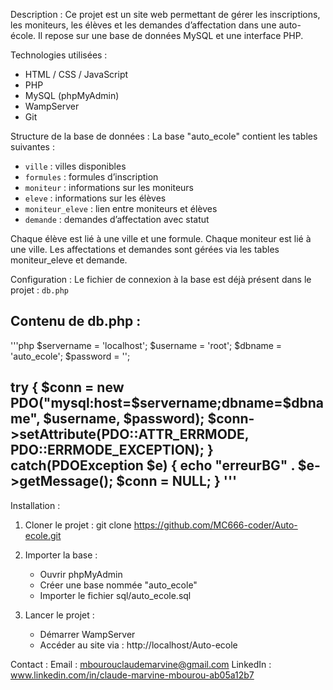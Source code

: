 Description :
Ce projet est un site web permettant de gérer les inscriptions, les moniteurs, les élèves et les demandes d’affectation dans une auto-école. Il repose sur une base de données MySQL et une interface PHP.

Technologies utilisées :
- HTML / CSS / JavaScript
- PHP
- MySQL (phpMyAdmin)
- WampServer
- Git

Structure de la base de données :
La base "auto_ecole" contient les tables suivantes :
- `ville` : villes disponibles
- `formules` : formules d’inscription
- `moniteur` : informations sur les moniteurs
- `eleve` : informations sur les élèves
- `moniteur_eleve` : lien entre moniteurs et élèves
- `demande` : demandes d’affectation avec statut

Chaque élève est lié à une ville et une formule. Chaque moniteur est lié à une ville. Les affectations et demandes sont gérées via les tables moniteur_eleve et demande.

Configuration :
Le fichier de connexion à la base est déjà présent dans le projet : `db.php`

Contenu de db.php :
--------------------------------------------------
'''php
$servername = 'localhost';
$username = 'root';
$dbname = 'auto_ecole';
$password = '';

try {
    $conn = new PDO("mysql:host=$servername;dbname=$dbname", $username, $password);
    $conn->setAttribute(PDO::ATTR_ERRMODE, PDO::ERRMODE_EXCEPTION);
} catch(PDOException $e) {
    echo "erreurBG" . $e->getMessage();
    $conn = NULL;
}
'''
--------------------------------------------------

Installation :
1. Cloner le projet :
   git clone https://github.com/MC666-coder/Auto-ecole.git

2. Importer la base :
   - Ouvrir phpMyAdmin
   - Créer une base nommée "auto_ecole"
   - Importer le fichier sql/auto_ecole.sql

3. Lancer le projet :
   - Démarrer WampServer
   - Accéder au site via : http://localhost/Auto-ecole

Contact :
Email : mbourouclaudemarvine@gmail.com
LinkedIn : www.linkedin.com/in/claude-marvine-mbourou-ab05a12b7


